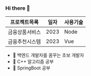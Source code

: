### Hi there 👋

프로젝트목록 | 일자 | 사용기술
------------|------|---------
금융상품서비스 | 2023 | Node
금융추천시스템 | 2023 | Vue

- 💬 백엔드 개발자를 꿈꾸는 초보 개발자
- 🔭 C++ 알고리즘 공부
- 🌱 SpringBoot 공부


<!--
**baek0402/baek0402** is a ✨ _special_ ✨ repository because its `README.md` (this file) appears on your GitHub profile.

Here are some ideas to get you started:

- 🔭 I’m currently working on ...
- 🌱 I’m currently learning ...
- 👯 I’m looking to collaborate on ...
- 🤔 I’m looking for help with ...
- 💬 Ask me about ...
- 📫 How to reach me: ...
- 😄 Pronouns: ...
- ⚡ Fun fact: ...
-->
